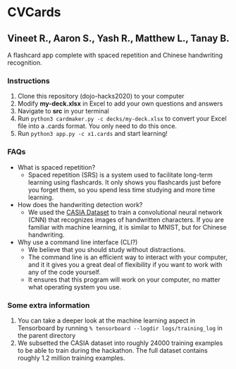 # CVCards
## Vineet R., Aaron S., Yash R., Matthew L., Tanay B.

A flashcard app complete with spaced repetition and Chinese handwriting recognition.

### Instructions
1. Clone this repository (dojo-hacks2020) to your computer
2. Modify **my-deck.xlsx** in Excel to add your own questions and answers
3. Navigate to **src** in your terminal
4. Run ```python3 cardmaker.py -c decks/my-deck.xlsx``` to convert your Excel file into a .cards format. You only need to do this once.
5. Run ```python3 app.py -c x1.cards``` and start learning!

### FAQs
- What is spaced repetition?
  - Spaced repetition (SRS) is a system used to facilitate long-term learning using flashcards. It only shows you flashcards just before you forget them, so you spend less time studying and more time learning.
- How does the handwriting detection work?
  - We used the [CASIA Dataset](http://www.nlpr.ia.ac.cn/databases/handwriting/Home.html) to train a convolutional neural network (CNN) that recognizes images of handwritten characters. If you are familiar with machine learning, it is similar to MNIST, but for Chinese handwriting.
- Why use a command line interface (CLI?)
  - We believe that you should study without distractions. 
  - The command line is an efficient way to interact with your computer, and it it gives you a great deal of flexibility if you want to work with any of the code yourself.
  - It ensures that this program will work on your computer, no matter what operating system you use.


### Some extra information
1. You can take a deeper look at the machine learning aspect in Tensorboard by running ```% tensorboard --logdir logs/training_log``` in the parent directory
2. We subsetted the CASIA dataset into roughly 24000 training examples to be able to train during the hackathon. The full dataset contains roughly 1.2 million training examples.
